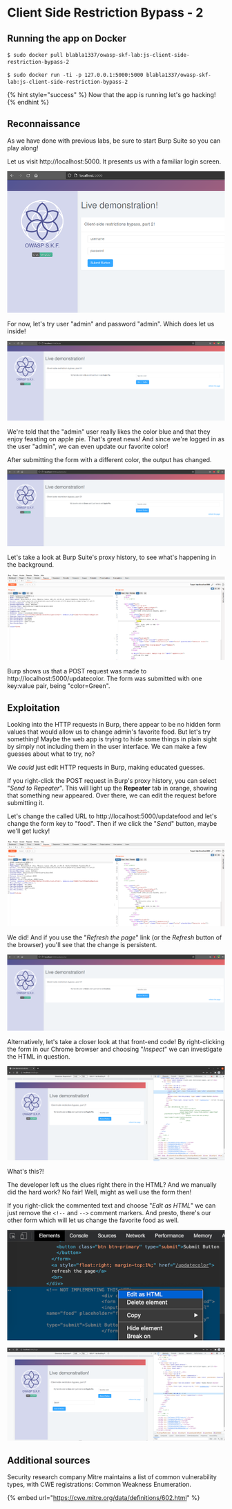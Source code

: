 # Client Side Restriction Bypass - 2

## Running the app on Docker

```
$ sudo docker pull blabla1337/owasp-skf-lab:js-client-side-restriction-bypass-2
```

```
$ sudo docker run -ti -p 127.0.0.1:5000:5000 blabla1337/owasp-skf-lab:js-client-side-restriction-bypass-2
```

{% hint style="success" %}
Now that the app is running let's go hacking!
{% endhint %}

## Reconnaissance

As we have done with previous labs, be sure to start Burp Suite so you can play along!

Let us visit http://localhost:5000. It presents us with a familiar login screen.

![](../../.gitbook/assets/nodejs/Client-side-restriction-bypass-2/1.png)

For now, let's try user "admin" and password "admin". Which does let us inside!

![](../../.gitbook/assets/nodejs/Client-side-restriction-bypass-2/2.png)

We're told that the "admin" user really likes the color blue and that they enjoy feasting on apple pie. That's great news! And since we're logged in as the user "admin", we can even update our favorite color!

After submitting the form with a different color, the output has changed.

![](../../.gitbook/assets/nodejs/Client-side-restriction-bypass-2/3.png)

Let's take a look at Burp Suite's proxy history, to see what's happening in the background.

![](../../.gitbook/assets/nodejs/Client-side-restriction-bypass-2/4.png)

Burp shows us that a POST request was made to http://localhost:5000/updatecolor. The form was submitted with one key:value pair, being "color=Green".

## Exploitation

Looking into the HTTP requests in Burp, there appear to be no hidden form values that would allow us to change admin's favorite food. But let's try something! Maybe the web app is trying to hide some things in plain sight by simply not including them in the user interface. We can make a few guesses about what to try, no?

We _could_ just edit HTTP requests in Burp, making educated guesses.

If you right-click the POST request in Burp's proxy history, you can select "_Send to Repeater_". This will light up the **Repeater** tab in orange, showing that something new appeared. Over there, we can edit the request before submitting it.

Let's change the called URL to http://localhost:5000/updatefood and let's change the form key to "food". Then if we click the "_Send_" button, maybe we'll get lucky!

![](../../.gitbook/assets/nodejs/Client-side-restriction-bypass-2/5.png)

We did! And if you use the "_Refresh the page_" link (or the _Refresh_ button of the browser) you'll see that the change is persistent.

![](../../.gitbook/assets/nodejs/Client-side-restriction-bypass-2/6.png)

Alternatively, let's take a closer look at that front-end code! By right-clicking the form in our Chrome browser and choosing "_Inspect_" we can investigate the HTML in question.

![](../../.gitbook/assets/nodejs/Client-side-restriction-bypass-2/7.png)

What's this?!

The developer left us the clues right there in the HTML? And we manually did the hard work? No fair! Well, might as well use the form then!

If you right-click the commented text and choose "_Edit as HTML_" we can just remove the `<!--` and `-->` comment markers. And presto, there's our other form which will let us change the favorite food as well.

![](../../.gitbook/assets/nodejs/Client-side-restriction-bypass-2/9.png)

![](../../.gitbook/assets/nodejs/Client-side-restriction-bypass-2/8.png)

## Additional sources

Security research company Mitre maintains a list of common vulnerability types, with CWE registrations: Common Weakness Enumeration.

{% embed url="https://cwe.mitre.org/data/definitions/602.html" %}
